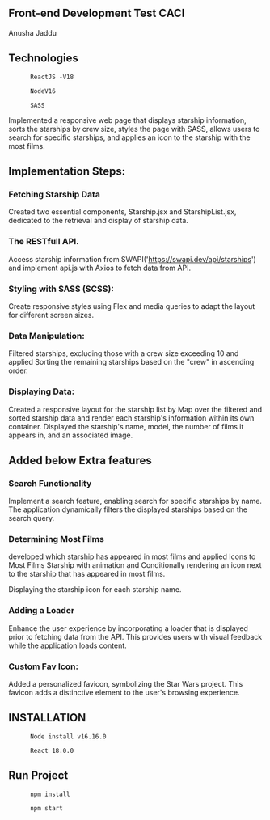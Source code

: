  ## Front-end Development Test CACI
 Anusha Jaddu

## Technologies

          ReactJS -V18

          NodeV16 

          SASS

          
Implemented a responsive web page that displays starship information, sorts the starships by crew size, styles the page with SASS, allows users to search for specific starships, and applies an icon to the starship with the most films. 

## Implementation Steps:

### Fetching Starship Data

Created two essential components, Starship.jsx and StarshipList.jsx, dedicated to the retrieval and display of starship data.

### The RESTfull API.
Access starship information from SWAPI('https://swapi.dev/api/starships') and implement api.js with Axios to fetch data from API.

### Styling with SASS (SCSS):

Create responsive styles using Flex and media queries to adapt the layout for different screen sizes.

###  Data Manipulation:

Filtered starships, excluding those with a crew size exceeding 10 and applied Sorting the remaining starships based on the "crew" in ascending order.

### Displaying Data:

Created a responsive layout for the starship list by Map over the filtered and sorted starship data and render each starship's information within its own container.
Displayed the starship's name, model, the number of films it appears in, and an associated image.

##  Added below Extra features

###  Search Functionality

Implement a search feature, enabling search for specific starships by name. The application dynamically filters the displayed starships based on the search query.

### Determining Most Films

developed which starship has appeared in most films and applied Icons to Most Films Starship with animation and Conditionally rendering an icon next to the starship that has appeared in most films.

Displaying the starship icon for each starship name.

###  Adding a Loader

Enhance the user experience by incorporating a loader that is displayed prior to fetching data from the API. This provides users with visual feedback while the application loads content.

### Custom Fav Icon:
Added a personalized favicon, symbolizing the Star Wars project. This favicon adds a distinctive element to the user's browsing experience.



## INSTALLATION

          Node install v16.16.0 

          React 18.0.0 
          

## Run Project

          npm install

          npm start




